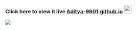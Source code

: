 ### Click here to view it live [Aditya-9901.github.io][website] <img src="https://media.giphy.com/media/hvRJCLFzcasrR4ia7z/giphy.gif" width="25px">

[website]: https://Aditya-9901.github.io.github.io/


<img  src="https://quartzcharan.github.io/images/charant.png" />

